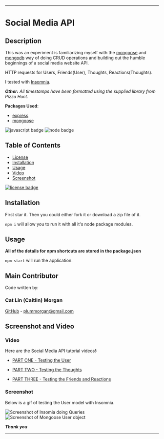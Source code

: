 ___
# Social Media API

## Description

This was an experiment is familiarizing myself with the [mongoose](https://www.npmjs.com/package/mongoose) and [mongodb](https://www.mongodb.com/1) way of doing CRUD operations and building out the humble beginnings of a social media website API.

HTTP requests for Users, Friends(User), Thoughts, Reactions(Thoughts).

I tested with [Insomnia](https://insomnia.rest/). 

_**Other:** All timestamps have been formatted using the supplied library from Pizza Hunt._

**Packages Used:**

* [express](https://www.npmjs.com/package/express)
* [mongoose](https://www.npmjs.com/package/mongoose)

![javascript badge](https://img.shields.io/badge/We%20Stan-Javascript-brightgreen)
![node badge](https://img.shields.io/badge/Node-Over%20Here-blueviolet)

## Table of Contents 

* [License](#license)
* [Installation](#installation)
* [Usage](#usage)
* [Video](#video)
* [Screenshot](#screenshot)


[![license badge](https://img.shields.io/static/v1?label=license&message=MIT&color=important)](https://opensource.org/licenses/MIT)
<!-- this has clickability and will go to the legalese -->

## Installation 

First star it. 
Then you could either fork it or download a zip file of it.

```npm i``` will allow you to run it with all it's node package modules.

## Usage

**All of the details for npm shortcuts are stored in the package.json**

```npm start``` will run the application.

## Main Contributor

Code written by:

### Cat Lin (Caitlin) Morgan 

[GitHub](https://github.com/cat-lin-morgan/) - plummorgan@gmail.com

## Screenshot and Video

### Video

Here are the Social Media API tutorial videos!:

* [PART ONE - Testing the User](https://drive.google.com/file/d/1Tb-RKIcPUnjAiqB9rW9IwHwLyq01XIaU/view "Social Media API PART 1")
 
* [PART TWO - Testing the Thoughts](https://drive.google.com/file/d/1lwHk0zQjqkGzjcKKT7fZrixn5Qviwy8A/view "Social Media API PART 2")
 
* [PART THREE - Testing the Friends and Reactions](https://drive.google.com/file/d/1I-FZz5VuTyq1hjJU517jSES_tjY_6JXz/view "Social Media API PART 3") 

### Screenshot

Below is a gif of testing the User model with Insomnia.

<img src='assets/update-user.gif' alt='Screenshot of Insomia doing Queries'/> 

<img src='assets/mongooseobject.png' alt='Screenshot of Mongoose User object' />


___Thank you___

___
